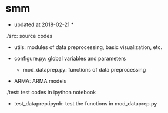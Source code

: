 # smm

* updated at 2018-02-21 *

./src: source codes 
  - utils: modules of data preprocessing, basic visualization, etc.
  - configure.py: global variables and parameters
    -  mod_dataprep.py: functions of data preprocessing

  - ARMA: ARMA models

./test: test codes in ipython notebook
  - test_dataprep.ipynb: test the functions in mod_dataprep.py



